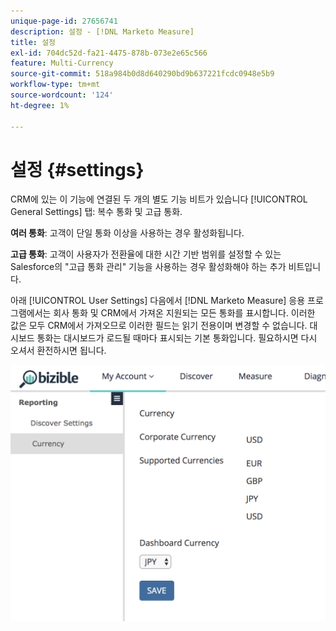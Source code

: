 ```yaml
---
unique-page-id: 27656741
description: 설정 - [!DNL Marketo Measure]
title: 설정
exl-id: 704dc52d-fa21-4475-878b-073e2e65c566
feature: Multi-Currency
source-git-commit: 518a984b0d8d640290bd9b637221fcdc0948e5b9
workflow-type: tm+mt
source-wordcount: '124'
ht-degree: 1%

---
```


# 설정 {#settings}

CRM에 있는 이 기능에 연결된 두 개의 별도 기능 비트가 있습니다 [!UICONTROL General Settings] 탭: 복수 통화 및 고급 통화.

**여러 통화**: 고객이 단일 통화 이상을 사용하는 경우 활성화됩니다.

**고급 통화**: 고객이 사용자가 전환율에 대한 시간 기반 범위를 설정할 수 있는 Salesforce의 &quot;고급 통화 관리&quot; 기능을 사용하는 경우 활성화해야 하는 추가 비트입니다.

아래 [!UICONTROL User Settings] 다음에서 [!DNL Marketo Measure] 응용 프로그램에서는 회사 통화 및 CRM에서 가져온 지원되는 모든 통화를 표시합니다. 이러한 값은 모두 CRM에서 가져오므로 이러한 필드는 읽기 전용이며 변경할 수 없습니다. 대시보드 통화는 대시보드가 로드될 때마다 표시되는 기본 통화입니다. 필요하시면 다시 오셔서 환전하시면 됩니다.

![](assets/one-1.png)
